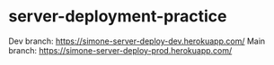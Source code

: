 # server-deployment-practice

Dev branch: https://simone-server-deploy-dev.herokuapp.com/
Main branch: https://simone-server-deploy-prod.herokuapp.com/